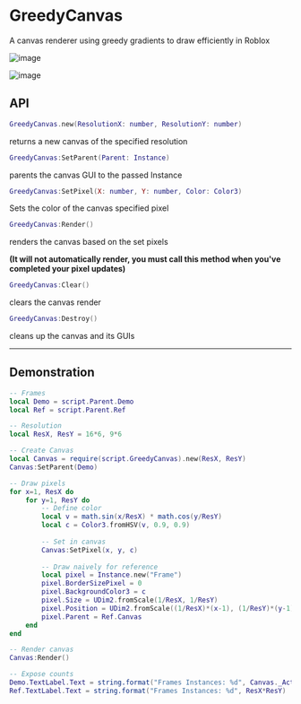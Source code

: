 # GreedyCanvas
A canvas renderer using greedy gradients to draw efficiently in Roblox

![image](https://user-images.githubusercontent.com/40185666/141372376-4b093c65-546e-438c-80e6-72ce05a7c0eb.png)

![image](https://user-images.githubusercontent.com/40185666/141403702-300d5e6f-d6f8-4a3e-9ab7-7758c138682a.png)


## API

```Lua
GreedyCanvas.new(ResolutionX: number, ResolutionY: number)
```

returns a new canvas of the specified resolution


```Lua
GreedyCanvas:SetParent(Parent: Instance)
```

parents the canvas GUI to the passed Instance

```Lua
GreedyCanvas:SetPixel(X: number, Y: number, Color: Color3)
```

Sets the color of the canvas specified pixel

```Lua
GreedyCanvas:Render()
```

renders the canvas based on the set pixels

**(It will not automatically render, you must call this method when you've completed your pixel updates)**

```Lua
GreedyCanvas:Clear()
```

clears the canvas render


```Lua
GreedyCanvas:Destroy()
```

cleans up the canvas and its GUIs


----------------------

## Demonstration

```Lua
-- Frames
local Demo = script.Parent.Demo
local Ref = script.Parent.Ref

-- Resolution
local ResX, ResY = 16*6, 9*6

-- Create Canvas
local Canvas = require(script.GreedyCanvas).new(ResX, ResY)
Canvas:SetParent(Demo)

-- Draw pixels
for x=1, ResX do
	for y=1, ResY do
		-- Define color
		local v = math.sin(x/ResX) * math.cos(y/ResY)
		local c = Color3.fromHSV(v, 0.9, 0.9)
    
		-- Set in canvas
		Canvas:SetPixel(x, y, c)
    
		-- Draw naively for reference
		local pixel = Instance.new("Frame")
		pixel.BorderSizePixel = 0
		pixel.BackgroundColor3 = c
		pixel.Size = UDim2.fromScale(1/ResX, 1/ResY)
		pixel.Position = UDim2.fromScale((1/ResX)*(x-1), (1/ResY)*(y-1))
		pixel.Parent = Ref.Canvas
	end
end

-- Render canvas
Canvas:Render()

-- Expose counts
Demo.TextLabel.Text = string.format("Frames Instances: %d", Canvas._ActiveFrames)
Ref.TextLabel.Text = string.format("Frames Instances: %d", ResX*ResY)
```
